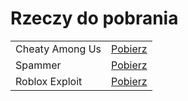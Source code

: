 # Rzeczy do pobrania

<div class="panel">
<table class="downloads">

<tr><td>Cheaty Among Us</td>
<td><a href="//github.com/mrflamingo7/Among-Us-hax/raw/main/Among%20Us%20Hack%20v2%20Fix.EXE" target="_blank"
rel="noopener">Pobierz</a></td>
</tr>

<tr>
<td>Spammer</td>
<td><a href="//github.com/mrflamingo7/Spamer/raw/main/mrFlamingo%20Text%20Spammer.exe" target="_blank"
rel="noopener">Pobierz</a></td>
</tr>

<tr>
<td>Roblox Exploit</td>
<td><a href="//link-to.net/185866/flamingoxploit" target="_blank"
rel="noopener">Pobierz</a></td>
</tr>
